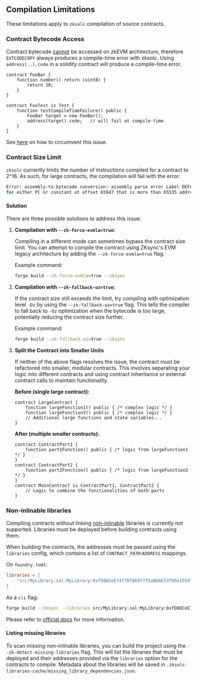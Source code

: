 ## Compilation Limitations

These limitations apply to `zksolc` compilation of source contracts.

### Contract Bytecode Access

Contract bytecode [cannot](https://docs.zksync.io/build/developer-reference/ethereum-differences/evm-instructions#extcodecopy) be accessed on zkEVM architecture, therefore `EXTCODECOPY` always produces a compile-time error with zksolc. Using `address(..).code` in a solidity contract will produce a compile-time error.

```solidity
contract FooBar {
    function number() return (uint8) {
        return 10;
    }
}

contract FooTest is Test {
    function testCompileTimeFailure() public {
        FooBar target = new FooBar();
        address(target).code;   // will fail at compile-time
    }
}
```

See [here](./general.md#accessing-contract-bytecode-and-hash) on how to circumvent this issue.

### Contract Size Limit

`zksolc` currently limits the number of instructions compiled for a contract to 2^16. As such, for large contracts, the compilation will fail with the error:

```bash
Error: assembly-to-bytecode conversion: assembly parse error Label DEFAULT_UNWIND was tried to be used
for either PC or constant at offset 65947 that is more than 65535 addressable space
```

#### Solution

There are three possible solutions to address this issue:

1. **Compilation with `--zk-force-evmla=true`:**

   Compiling in a different mode can sometimes bypass the contract size limit. You can attempt to compile the contract using ZKsync's EVM legacy architecture by adding the `--zk-force-evmla=true` flag.

   Example command:

   ```bash
   forge build --zk-force-evmla=true --zksync
   ```

1. **Compilation with `--zk-fallback-oz=true`:**

   If the contract size still exceeds the limit, try compiling with optimization level `-Oz` by using the `--zk-fallback-oz=true` flag. This tells the compiler to fall back to `-Oz` optimization when the bytecode is too large, potentially reducing the contract size further.

   Example command:

   ```bash
   forge build --zk-fallback-oz=true --zksync
   ```

1. **Split the Contract into Smaller Units**

   If neither of the above flags resolves the issue, the contract must be refactored into smaller, modular contracts. This involves separating your logic into different contracts and using contract inheritance or external contract calls to maintain functionality.

   **Before (single large contract):**

   ```solidity
   contract LargeContract {
       function largeFunction1() public { /* complex logic */ }
       function largeFunction2() public { /* complex logic */ }
       // Additional large functions and state variables...
   }
   ```

   **After (multiple smaller contracts):**

   ```solidity
   contract ContractPart1 {
       function part1Function() public { /* logic from largeFunction1 */ }
   }
   contract ContractPart2 {
       function part2Function() public { /* logic from largeFunction2 */ }
   }
   contract MainContract is ContractPart1, ContractPart2 {
       // Logic to combine the functionalities of both parts
   }
   ```

### Non-inlinable libraries

Compiling contracts without linking [non-inlinable](https://docs.zksync.io/zksync-era/tooling/hardhat/guides/compiling-libraries) libraries is currently not supported. Libraries must be deployed before building contracts using them.

When building the contracts, the addresses must be passed using the `libraries` config, which contains a list of `CONTRACT_PATH`:`ADDRESS` mappings.

On `foundry.toml`:

```toml
libraries = [
    "src/MyLibrary.sol:MyLibrary:0xfD88CeE74f7D78697775aBDAE53f9Da1559728E4"
]
```

As a `cli` flag:

```bash
forge build --zksync --libraries src/MyLibrary.sol:MyLibrary:0xfD88CeE74f7D78697775aBDAE53f9Da1559728E4

```

Please refer to [official docs](https://docs.zksync.io/build/developer-reference/ethereum-differences/libraries) for more information.

#### Listing missing libraries

To scan missing non-inlinable libraries, you can build the project using the `--zk-detect-missing-libraries` flag. This will list the libraries that must be deployed and their addresses provided via the `libraries` option for the contracts to compile. Metadata about the libraries will be saved in `.zksolc-libraries-cache/missing_library_dependencies.json`.
